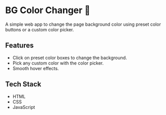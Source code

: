 # BG Color Changer 🎨

A simple web app to change the page background color using preset color buttons or a custom color picker.

## Features

- Click on preset color boxes to change the background.
- Pick any custom color with the color picker.
- Smooth hover effects.

## Tech Stack

- HTML
- CSS
- JavaScript
